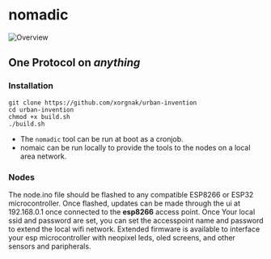 
# nomadic
![Overview](http://www.plantuml.com/plantuml/png/JO-n3e8m48PtdkB2xe89SJ8i9WwYH4oC8HqEQ8G0jXxNWHZVtLQiOVo_VdVtDnaPYStG1ngh3kyImdI2ewhb6C8hWCAcNPPleZY6AtBL25XjeTYRKioFPnnrAOaco5guODbBNYZl_reRl_iQPkr6XoV_n9ioD5zS-g77leZBhiewWimA93mxe6Qb1VXywckmKvs3dkK34aFQ4YboLnBvgEsdFm00)
## One Protocol on *anything*

### Installation
```
git clone https://github.com/xorgnak/urban-invention
cd urban-invention
chmod +x build.sh
./build.sh
```

- The `nomadic` tool can be run at boot as a cronjob.
- nomaic can be run locally to provide the tools to the nodes on a local area network.

### Nodes
The node.ino file should be flashed to any compatible ESP8266 or ESP32 microcontroller.  Once flashed, updates can be made through the ui at 192.168.0.1 once connected to the **esp8266** access point.  Once Your local ssid and password are set, you can set the accesspoint name and password to extend the local wifi network.  Extended firmware is available to interface your esp microcontroller with neopixel leds, oled screens, and other sensors and paripherals.
